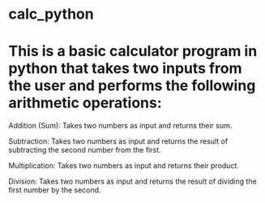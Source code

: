 # calc_python
# This is a basic calculator program in python that takes two inputs from the user and performs the following arithmetic operations:

Addition (Sum):
Takes two numbers as input and returns their sum.

Subtraction:
Takes two numbers as input and returns the result of subtracting the second number from the first.

Multiplication:
Takes two numbers as input and returns their product.

Division:
Takes two numbers as input and returns the result of dividing the first number by the second.
